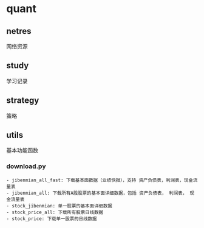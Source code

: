 # quant

## netres
网络资源


## study
学习记录


## strategy
策略

## utils
基本功能函数

### download.py
    - jibenmian_all_fast: 下载基本面数据（业绩快报），支持 资产负债表，利润表，现金流量表
    - jibenmian_all: 下载所有A股股票的基本面详细数据，包括 资产负债表， 利润表， 现金流量表
    - stock_jibenmian: 单一股票的基本面详细数据
    - stock_price_all: 下载所有股票日线数据
    - stock_price: 下载单一股票的日线数据